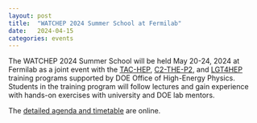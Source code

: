 ```yaml
---
layout: post
title:  "WATCHEP 2024 Summer School at Fermilab"
date:   2024-04-15
categories: events
---
```

The WATCHEP 2024 Summer School will be held May 20-24, 2024 at Fermilab as a joint event with the [TAC-HEP](https://tac-hep.org), [C2-THE-P2](https://www.niu.edu/clas/physics/academics/graduate/traineeship.shtml), and [LGT4HEP](https://lgt4hep.github.io) training programs supported by DOE Office of High-Energy Physics.
Students in the training program will follow lectures and gain experience with hands-on exercises with university and DOE lab mentors.

The [detailed agenda and timetable](https://indico.cern.ch/event/1405035/overview) are online.
